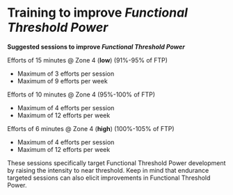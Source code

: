 # Training to improve _Functional Threshold Power_

**Suggested sessions to improve _Functional Threshold Power_**

Efforts of 15 minutes @ Zone 4 (**low**) (91%-95% of FTP)
* Maximum of 3 efforts per session
* Maximum of 9 efforts per week

Efforts of 10 minutes @ Zone 4 (95%-100% of FTP)
* Maximum of 4 efforts per session
* Maximum of 12 efforts per week

Efforts of 6 minutes @ Zone 4 (**high**) (100%-105% of FTP)
* Maximum of 4 efforts per session
* Maximum of 12 efforts per week

These sessions specifically target Functional Threshold Power development by raising the intensity to near threshold. Keep in mind that endurance targeted sessions can also elicit improvements in Functional Threshold Power.